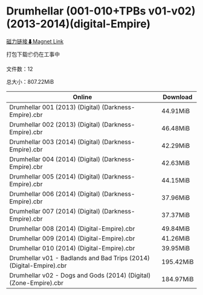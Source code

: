 # Drumhellar (001-010+TPBs v01-v02)(2013-2014)(digital-Empire)

[磁力链接⬇Magnet Link](magnet:?xt=urn:btih:b9bb6996c271525c20e696368f697e75fb6669c8&dn=Drumhellar%20%28001-010%2BTPBs%20v01-v02%29%282013-2014%29%28digital-Empire%29)

打包下载📦仍在工事中

文件数：12

总大小：807.22MiB

Online | Download
--- | ---
Drumhellar 001 (2013) (Digital) (Darkness-Empire).cbr | 44.91MiB
Drumhellar 002 (2013) (Digital) (Darkness-Empire).cbr | 46.48MiB
Drumhellar 003 (2014) (Digital) (Darkness-Empire).cbr | 42.29MiB
Drumhellar 004 (2014) (Digital) (Darkness-Empire).cbr | 42.63MiB
Drumhellar 005 (2014) (Digital) (Darkness-Empire).cbr | 44.15MiB
Drumhellar 006 (2014) (Digital) (Darkness-Empire).cbr | 37.96MiB
Drumhellar 007 (2014) (Digital) (Darkness-Empire).cbr | 37.37MiB
Drumhellar 008 (2014) (Digital-Empire).cbr | 49.84MiB
Drumhellar 009 (2014) (Digital-Empire).cbr | 41.26MiB
Drumhellar 010 (2014) (Digital-Empire).cbr | 39.95MiB
Drumhellar v01 - Badlands and Bad Trips (2014) (Digital-Empire).cbr | 195.42MiB
Drumhellar v02 - Dogs and Gods (2014) (Digital) (Zone-Empire).cbr | 184.97MiB